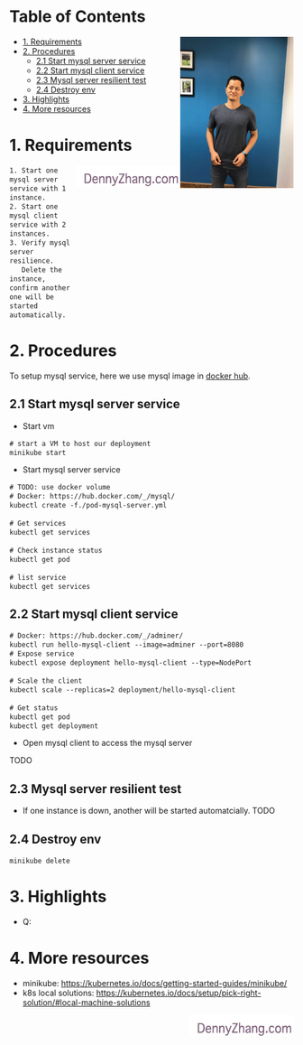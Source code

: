 Table of Contents
=================
<a href="https://www.dennyzhang.com"><img align="right" width="201" height="268" src="https://raw.githubusercontent.com/USDevOps/mywechat-slack-group/master/images/denny_201706.png"></a>

   * [1. Requirements](#1-requirements)
   * [2. Procedures](#2-procedures)
      * [2.1 Start mysql server service](#21-start-mysql-server-service)
      * [2.2 Start mysql client service](#22-start-mysql-client-service)
      * [2.3 Mysql server resilient test](#23-mysql-server-resilient-test)
      * [2.4 Destroy env](#24-destroy-env)
   * [3. Highlights](#3-highlights)
   * [4. More resources](#4-more-resources)

# 1. Requirements
<a href="https://www.dennyzhang.com"><img align="right" width="185" height="37" src="https://raw.githubusercontent.com/USDevOps/mywechat-slack-group/master/images/dns_small.png"></a>
```
1. Start one mysql server service with 1 instance.
2. Start one mysql client service with 2 instances.
3. Verify mysql server resilience.
   Delete the instance, confirm another one will be started automatically.
```

# 2. Procedures

To setup mysql service, here we use mysql image in [docker hub](https://hub.docker.com/_/mysql/).

## 2.1 Start mysql server service
- Start vm
```
# start a VM to host our deployment
minikube start
```

- Start mysql server service
```
# TODO: use docker volume
# Docker: https://hub.docker.com/_/mysql/
kubectl create -f./pod-mysql-server.yml

# Get services
kubectl get services

# Check instance status
kubectl get pod

# list service
kubectl get services
```

## 2.2 Start mysql client service
```
# Docker: https://hub.docker.com/_/adminer/
kubectl run hello-mysql-client --image=adminer --port=8080
# Expose service
kubectl expose deployment hello-mysql-client --type=NodePort

# Scale the client
kubectl scale --replicas=2 deployment/hello-mysql-client

# Get status
kubectl get pod
kubectl get deployment
```

- Open mysql client to access the mysql server

TODO

## 2.3 Mysql server resilient test
- If one instance is down, another will be started automatcially.
TODO

## 2.4 Destroy env
```
minikube delete
```

# 3. Highlights
- Q:

# 4. More resources
- minikube: https://kubernetes.io/docs/getting-started-guides/minikube/
- k8s local solutions: https://kubernetes.io/docs/setup/pick-right-solution/#local-machine-solutions

<a href="https://www.dennyzhang.com"><img align="right" width="185" height="37" src="https://raw.githubusercontent.com/USDevOps/mywechat-slack-group/master/images/dns_small.png"></a>
